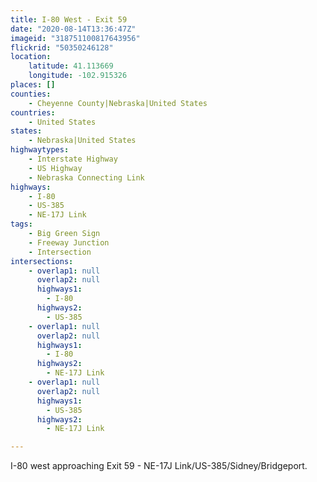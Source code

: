 ```yaml
---
title: I-80 West - Exit 59
date: "2020-08-14T13:36:47Z"
imageid: "318751100817643956"
flickrid: "50350246128"
location:
    latitude: 41.113669
    longitude: -102.915326
places: []
counties:
    - Cheyenne County|Nebraska|United States
countries:
    - United States
states:
    - Nebraska|United States
highwaytypes:
    - Interstate Highway
    - US Highway
    - Nebraska Connecting Link
highways:
    - I-80
    - US-385
    - NE-17J Link
tags:
    - Big Green Sign
    - Freeway Junction
    - Intersection
intersections:
    - overlap1: null
      overlap2: null
      highways1:
        - I-80
      highways2:
        - US-385
    - overlap1: null
      overlap2: null
      highways1:
        - I-80
      highways2:
        - NE-17J Link
    - overlap1: null
      overlap2: null
      highways1:
        - US-385
      highways2:
        - NE-17J Link

---
```

I-80 west approaching Exit 59 - NE-17J Link/US-385/Sidney/Bridgeport.